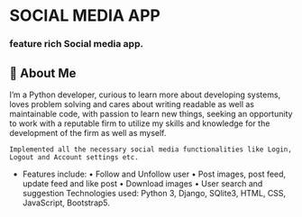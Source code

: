 
# SOCIAL MEDIA APP 
 ### feature rich Social media app. 

## 🚀 About Me
I’m a Python developer, curious to learn more about developing systems, loves problem solving and cares about writing readable as well as maintainable code, with passion to learn new things, seeking  an opportunity  to work with a  reputable  firm to utilize my skills and knowledge for the development of the firm as well as myself.


	Implemented all the necessary social media functionalities like Login, Logout and Account settings etc. 
*	Features include: 
•	Follow and Unfollow user
•	Post images, post feed, update feed and like post
•	Download images
•	User search and suggestion
 Technologies used: Python 3, Django, SQlite3, HTML, CSS, JavaScript, Bootstrap5.  


